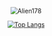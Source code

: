 <div align="cener">
<div align="center">

![Alien178](https://github-readme-stats.vercel.app/api/?username=Alien178&show_icons=true&bg_color=30,e96443,904e95&title_color=fff&text_color=fff&)

[![Top Langs](https://github-readme-stats.vercel.app/api/top-langs/?username=Alien178&layout=compact&bg_color=30,e96443,904e95&title_color=fff&text_color=fff&langs_count=8&theme=prussian)](https://github.com/Alien178/github-readme-stats)


</div>
</div>
